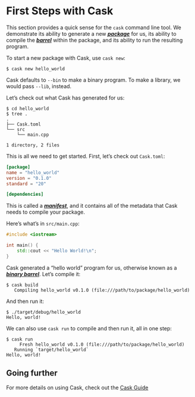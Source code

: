 # First Steps with Cask

This section provides a quick sense for the `cask` command line tool. We
demonstrate its ability to generate a new [***package***][def-package] for us,
its ability to compile the [***barrel***][def-barrel] within the package, and
its ability to run the resulting program.

To start a new package with Cask, use `cask new`:

```console
$ cask new hello_world
```

Cask defaults to `--bin` to make a binary program. To make a library, we
would pass `--lib`, instead.

Let’s check out what Cask has generated for us:

```console
$ cd hello_world
$ tree .
.
├── Cask.toml
└── src
    └── main.cpp

1 directory, 2 files
```

This is all we need to get started. First, let’s check out `Cask.toml`:

```toml
[package]
name = "hello_world"
version = "0.1.0"
standard = "20"

[dependencies]
```

This is called a [***manifest***][def-manifest], and it contains all of the
metadata that Cask needs to compile your package.

Here’s what’s in `src/main.cpp`:

```cpp
#include <iostream>

int main() {
    std::cout << "Hello World!\n";
}
```

Cask generated a “hello world” program for us, otherwise known as a
[***binary barrel***][def-barrel]. Let’s compile it:

```console
$ cask build
   Compiling hello_world v0.1.0 (file:///path/to/package/hello_world)
```

And then run it:

```console
$ ./target/debug/hello_world
Hello, world!
```

We can also use `cask run` to compile and then run it, all in one step:

```console
$ cask run
     Fresh hello_world v0.1.0 (file:///path/to/package/hello_world)
   Running `target/hello_world`
Hello, world!
```

## Going further

For more details on using Cask, check out the [Cask Guide](../guide/index.md)

[def-barrel]:     ../appendix/glossary.md#barrel     '"barrel" (glossary entry)'
[def-manifest]:  ../appendix/glossary.md#manifest  '"manifest" (glossary entry)'
[def-package]:   ../appendix/glossary.md#package   '"package" (glossary entry)'
